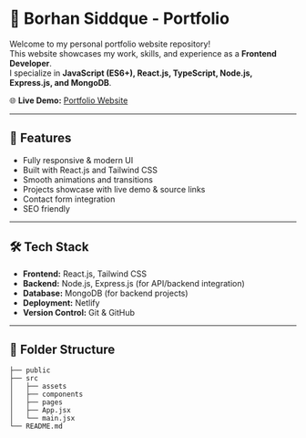 # 🌟 Borhan Siddque - Portfolio

Welcome to my personal portfolio website repository!  
This website showcases my work, skills, and experience as a **Frontend Developer**.  
I specialize in **JavaScript (ES6+), React.js, TypeScript, Node.js, Express.js, and MongoDB**.

🌐 **Live Demo:** [Portfolio Website](https://borhansiddque.netlify.app/)

---

## 🚀 Features
- Fully responsive & modern UI
- Built with React.js and Tailwind CSS
- Smooth animations and transitions
- Projects showcase with live demo & source links
- Contact form integration
- SEO friendly

---

## 🛠️ Tech Stack
- **Frontend:** React.js, Tailwind CSS
- **Backend:** Node.js, Express.js (for API/backend integration)
- **Database:** MongoDB (for backend projects)
- **Deployment:** Netlify
- **Version Control:** Git & GitHub

---

## 📂 Folder Structure
```plaintext
├── public
├── src
│   ├── assets
│   ├── components
│   ├── pages
│   ├── App.jsx
│   └── main.jsx
└── README.md
